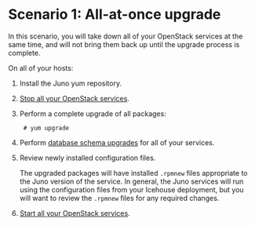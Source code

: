# Scenario 1: All-at-once upgrade

In this scenario, you will take down all of your OpenStack
services at the same time, and will not bring them back up until the
upgrade process is complete.

On all of your hosts:

1. Install the Juno yum repository.

1. [Stop all your OpenStack services][stop].

1. Perform a complete upgrade of all packages:

        # yum upgrade

1. Perform [database schema upgrades][dbsync] for all of your services.

1. Review newly installed configuration files.

     The upgraded packages will have installed `.rpmnew` files
     appropriate to the Juno version of the service.  In general,
     the Juno services will run using the configuration files from
     your Icehouse deployment, but you will want to review the
     `.rpmnew` files for any required changes.

1. [Start all your OpenStack services][start].

[stop]: service.html#stop
[start]: service.html#start
[dbsync]: database-upgrades.html
[horizon]: upgrade-horizon.html
[neutron]: upgrade-neutron.html

